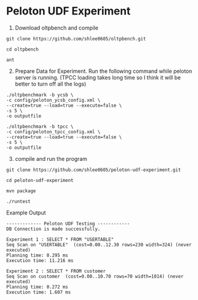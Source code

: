 Peloton UDF Experiment
=====

1. Download oltpbench and compile
  ```
  git clone https://github.com/shlee0605/oltpbench.git
  
  cd oltpbench
  
  ant
  ```
2. Prepare Data for Experiment. Run the following command while peloton server is running. (TPCC loading takes long time so I think it will be better to turn off all the logs)
  ```
  ./oltpbenchmark -b ycsb \
  -c config/peloton_ycsb_config.xml \
  --create=true --load=true --execute=false \
  -s 5 \
  -o outputfile
  
  ./oltpbenchmark -b tpcc \
  -c config/peloton_tpcc_config.xml \
  --create=true --load=true --execute=false \
  -s 5 \
  -o outputfile
  ```

3. compile and run the program
  ```
  git clone https://github.com/shlee0605/peloton-udf-experiment.git
  
  cd peloton-udf-experiment
  
  mvn package
  
  ./runtest
  ```

Example Output
```
------------- Peloton UDF Testing ------------
DB Connection is made successfully.

Experiment 1 : SELECT * FROM "USERTABLE"
Seq Scan on "USERTABLE"  (cost=0.00..12.30 rows=230 width=324) (never executed)
Planning time: 0.295 ms
Execution time: 11.216 ms

Experiment 2 : SELECT * FROM customer
Seq Scan on customer  (cost=0.00..10.70 rows=70 width=1014) (never executed)
Planning time: 0.272 ms
Execution time: 1.607 ms
```
